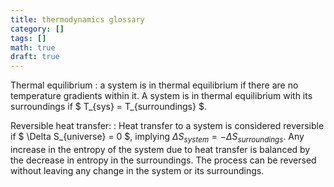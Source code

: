 ```yaml
---
title: thermodynamics glossary
category: []
tags: []
math: true
draft: true
---
```


Thermal equilibrium
: a system is in thermal equilibrium if there are no temperature gradients within it. A system is in thermal equilibrium with its surroundings if $ T_{sys} = T_{surroundings} $.

Reversible heat transfer: 
: Heat transfer to a system is considered reversible
if $ \Delta S_{universe} = 0 $, implying $\Delta S_{system} = - \Delta
S_{surroundings}$. Any increase in the entropy of the system due to heat transfer is balanced by the decrease in entropy in the surroundings. The process can be reversed without leaving any change in the system or its surroundings.
